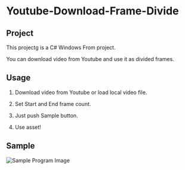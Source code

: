 # Youtube-Download-Frame-Divide

## Project

This projectg is a C# Windows From project.

You can download video from Youtube and use it as divided frames.

## Usage

1. Download video from Youtube or load local video file.

2. Set Start and End frame count.

3. Just push Sample button.

4. Use asset!

## Sample

![Sample Program Image](sample_image.bmp)
